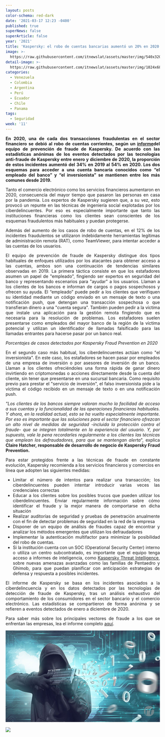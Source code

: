 ```yaml
---
layout: posts
color-schema: red-dark
date: '2021-03-17 12:23 -0400'
published: true
superNews: false
superArticle: false
year: '2021'
title: 'Kaspersky: el robo de cuentas bancarias aumentó un 20% en 2020'
image: >-
  https://raw.githubusercontent.com/itnewslat/assets/master/img/540x320/Seguridad-Bancaria-Hackers-p.jpg
detail-image: >-
  https://raw.githubusercontent.com/itnewslat/assets/master/img/1024x680/Seguridad-Bancaria-Hackers-g.jpg
categories:
  - Venezuela
  - Colombia
  - Argentina
  - Perú
  - Ecuador
  - Chile
  - Panama
tags:
  - Seguridad
week: '11'
---
```

<p style="text-align: justify;"><strong>En 2020, una de cada dos transacciones fraudulentas en el sector financiero se debió al robo de cuentas corrientes, según un </strong><a href="https://kfp.kaspersky.com/resources/"><strong>informe</strong></a><strong>del equipo de prevención de fraude de Kaspersky. De acuerdo con las estadísticas anónimas de los eventos detectados por las tecnologías anti-fraude de Kaspersky entre enero y diciembre de 2020, la proporción de estos incidentes aumentó del 34% en 2019 al 54% en 2020. Los dos esquemas para acceder a una cuenta bancaria conocidos como “el empleado del banco” y “el inversionista” se mantienen entre los más comunes desde 2019.</strong></p>
<p style="text-align: justify;">Tanto el comercio electrónico como los servicios financieros aumentaron en 2020, consecuencia del mayor tiempo que pasaron las personas en casa por la pandemia. Los expertos de Kaspersky sugieren que, a su vez, esto provocó un repunte en las técnicas de ingeniería social explotadas por los ciberdelincuentes. Por eso es especialmente importante que tanto las instituciones financieras como los clientes sean conscientes de los esquemas fraudulentos más habituales y puedan protegerse.</p>
<p style="text-align: justify;">Además del aumento de los casos de robo de cuentas, en el 12% de los incidentes fraudulentos se utilizaron indebidamente herramientas legítimas de administración remota (RAT), como TeamViewer, para intentar acceder a las cuentas de los usuarios.</p>
<p style="text-align: justify;">El equipo de prevención de fraude de Kaspersky distingue dos tipos habituales de enfoques utilizados por los atacantes para obtener acceso a las cuentas, ambos son una continuación de tendencias similares observadas en 2019. La primera táctica consiste en que los estafadores asumen un papel de "empleado", fingiendo ser expertos en seguridad del banco y representando escenarios para "ayudar" a los usuarios. Llaman a los clientes de los bancos e informan de cargos o pagos sospechosos y ofrecen su ayuda. El “empleado” puede pedir a los clientes que verifiquen su identidad mediante un código enviado en un mensaje de texto o una notificación push, que detengan una transacción sospechosa o que transfieran dinero a una "cuenta segura". También pueden pedir a la víctima que instale una aplicación para la gestión remota fingiendo que es necesaria para la resolución de problemas. Los estafadores suelen presentarse como empleados del mayor banco de la región de la víctima potencial y utilizan un identificador de llamadas falsificado para las llamadas entrantes para hacerse pasar por un banco real.</p>
<p style="text-align: justify;"><em>Porcentajes de casos detectados por Kaspersky Fraud Prevention en 2020</em></p>
<p style="text-align: justify;">En el segundo caso más habitual, los ciberdelincuentes actúan como "el inversionista". En este caso, los estafadores se hacen pasar por empleados de una empresa de inversión o por asesores de inversión de un banco. Llaman a los clientes ofreciéndoles una forma rápida de ganar dinero invirtiendo en criptomonedas o acciones directamente desde la cuenta del cliente, sin tener que presentarse en una sucursal bancaria. Como requisito previo para prestar el "servicio de inversión", el falso inversionista pide a la víctima el código recibido en un mensaje de texto o en una notificación push.</p>
<p style="text-align: justify;"><em>"Los clientes de los bancos siempre valoran mucho la facilidad de acceso a sus cuentas y la funcionalidad de las operaciones financieras habituales. Y ahora, en la realidad actual, esto se ha vuelto especialmente importante. Por eso es importante que las soluciones para el sector financiero ofrezcan un alto nivel de medidas de seguridad -incluida la protección contra el fraude- que se integren totalmente en la experiencia del usuario. Y, por supuesto, vale la pena recordarles regularmente a los clientes las técnicas que emplean los defraudadores, para que se mantengan alerta</em>", explica <strong>Claire Hatcher, responsable de desarrollo de negocio de Kaspersky Fraud Prevention.</strong></p>
<p style="text-align: justify;">Para estar protegidos frente a las técnicas de fraude en constante evolución, Kaspersky recomienda a los servicios financieros y comercios en línea que adopten las siguientes medidas:</p>

<ul style="text-align: justify; list-style-type: disc;">
	<li>Limitar el número de intentos para realizar una transacción; los ciberdelincuentes pueden intentar introducir varias veces las credenciales correctas</li>
	<li>Educar a los clientes sobre los posibles trucos que pueden utilizar los ciberdelincuentes. Enviar regularmente información sobre cómo identificar el fraude y la mejor manera de comportarse en dicha situación</li>
	<li>Realizar auditorías de seguridad y pruebas de penetración anualmente con el fin de detectar problemas de seguridad en la red de la empresa</li>
	<li>Disponer de un equipo de análisis de fraudes capaz de encontrar y analizar los métodos emergentes que utilizan los defraudadores</li>
	<li>Implementar la autenticación multifactor para minimizar la posibilidad del robo de cuentas.</li>
	<li>Si la institución cuenta con un SOC (Operational Security Center) interno o utiliza un centro subcontratado, es importante que el equipo tenga acceso a informes de inteligencia, como <a href="https://latam.kaspersky.com/enterprise-security/threat-intelligence">Kaspersky Threat Intelligence</a>, sobre nuevas amenazas avanzadas como las familias de Pentaedro y Ghimob, para que puedan planificar con anticipación estrategias de defensa y respuesta a posibles incidentes.</li>
</ul>
<p style="text-align: justify;">El informe de Kaspersky se basa en los incidentes asociados a la ciberdelincuencia y en los datos detectados por las tecnologías de detección de fraude de Kaspersky, tras un análisis exhaustivo del comportamiento de los consumidores en el sector bancario y el comercio electrónico. Las estadísticas se compartieron de forma anónima y se refieren a eventos detectados de enero a diciembre de 2020.</p>
<p style="text-align: justify;">Para saber más sobre los principales vectores de fraude a los que se enfrentan las empresas, lea el informe completo <a href="https://kfp.kaspersky.com/resources/">aquí</a>.</p>

![](https://raw.githubusercontent.com/itnewslat/assets/master/img/540x320/Seguridad-Bancaria-Hackers-p.jpg)

<img src="https://tracker.metricool.com/c3po.jpg?hash=56f88a41e39ab42c063cc51676587a04"/>
